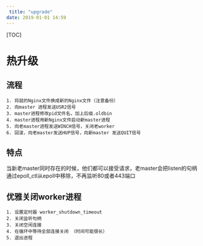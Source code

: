 ```yaml
---
 title: "upgrade"
date: 2019-01-01 14:59
---
```



[TOC]



# 热升级



## 流程

```
1. 将就的Nginx文件换成新的Nginx文件（注意备份）
2. 向master 进程发送USR2信号
3. master进程修改pid文件名，加上后缀.oldbin
4. master进程用新Nginx文件启动新master进程
5. 向老master进程发送WINCH信号，关闭老worker
6. 回滚，向老master发送HUP信号，向新master 发送QUIT信号
```



## 特点

当新老master同时存在的时候，他们都可以接受请求，老master会把listen的句柄通过epoll_ctl从epoll中移除，不再监听80或者443端口



## 优雅关闭worker进程



```
1. 设置定时器 worker_shutdown_timeout
2. 关闭监听句柄
3. 关闭空闲连接
4. 在循环中等待全部连接关闭 （时间可能很长）
5. 退出进程
```




